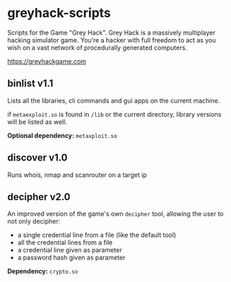 # greyhack-scripts

Scripts for the Game "Grey Hack". Grey Hack is a massively multiplayer hacking simulator game. You’re a hacker with full freedom to act as you wish on a vast network of procedurally generated computers.

https://greyhackgame.com

## binlist v1.1
Lists all the libraries, cli commands and gui apps on the current machine.

if `metaexploit.so` is found in `/lib` or the current directory, library versions will be listed as well.

**Optional dependency:** `metaxploit.so`


## discover v1.0
Runs whois, nmap and scanrouter on a target ip


## decipher v2.0
An improved version of the game's own `decipher` tool, allowing the user to not only decipher:

- a single credential line from a file (like the default tool)
- all the credential lines from a file
- a credential line given as parameter
- a password hash given as parameter

**Dependency:** `crypto.so`
